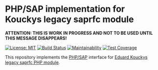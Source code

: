 # PHP/SAP implementation for Kouckys legacy saprfc module

**ATTENTION: THIS IS WORK IN PROGRESS AND NOT TO BE USED UNTIL THIS MESSAGE DISAPPEARS!**

[![License: MIT][license-mit]](LICENSE)
[![Build Status][travis-badge]][travis-ci]
[![Maintainability][maintainability-badge]][maintainability]
[![Test Coverage][coverage-badge]][coverage]

This repository implements the [PHP/SAP][phpsap] interface for [Eduard Kouckys legacy saprfc PHP module][koucky].

[phpsap]: https://php-sap.github.io
[koucky]: http://saprfc.sourceforge.net/ "SAPRFC extension module for PHP"
[license-mit]: https://img.shields.io/badge/license-MIT-blue.svg
[travis-badge]: https://travis-ci.org/php-sap/saprfc-koucky.svg?branch=master
[travis-ci]: https://travis-ci.org/php-sap/saprfc-koucky
[maintainability-badge]: https://api.codeclimate.com/v1/badges/1c67c34d571c4a0a1492/maintainability
[maintainability]: https://codeclimate.com/github/php-sap/saprfc-koucky/maintainability
[coverage-badge]: https://api.codeclimate.com/v1/badges/1c67c34d571c4a0a1492/test_coverage
[coverage]: https://codeclimate.com/github/php-sap/saprfc-koucky/test_coverage
